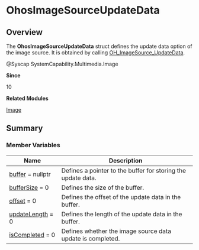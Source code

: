 # OhosImageSourceUpdateData


## Overview

The **OhosImageSourceUpdateData** struct defines the update data option of the image source. It is obtained by calling [OH_ImageSource_UpdateData](image.md#oh_imagesource_updatedata).

\@Syscap SystemCapability.Multimedia.Image

**Since**

10

**Related Modules**

[Image](image.md)


## Summary


### Member Variables

| Name| Description| 
| -------- | -------- |
| [buffer](image.md#buffer-22) = nullptr | Defines a pointer to the buffer for storing the update data.| 
| [bufferSize](image.md#buffersize-22) = 0 | Defines the size of the buffer.| 
| [offset](image.md#offset) = 0 | Defines the offset of the update data in the buffer.| 
| [updateLength](image.md#updatelength) = 0 | Defines the length of the update data in the buffer.| 
| [isCompleted](image.md#iscompleted) = 0 | Defines whether the image source data update is completed.| 
